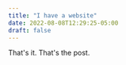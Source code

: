 ```yaml
---
title: "I have a website"
date: 2022-08-08T12:29:25-05:00
draft: false
---
```


That's it. That's the post.

